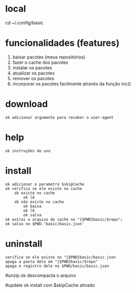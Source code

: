 # local
cd ~/.config/basic

# funcionalidades (features)
1. baixar pacotes (meus repositórios)
2. fazer o cache dos pacotes
3. instalar os pacotes
4. atualizar os pacotes
5. remover os pacotes
6. incorporar os pacotes facilmente através da função inc()

# download
    ok adicionar argumento para receber o user-agent

# help
    ok instruções de uso

# install
    ok adicionar o parametro $skipCache
    ok verifica se ele existe no cache
        ok existe no cache
            ok lê
        ok não existe no cache
            ok baixa
            ok lê
            ok salva
    ok extrai o arquivo do cache no "{$PWD}basic/$repo";
    ok salva no $PWD.'basic/basic.json'

# uninstall
    verifica se ele existe no "{$PWD}basic/basic.json
    apaga a pasta dele em "{$PWD}basic/$repo"
    apaga o registro dele no $PWD/basic/basic.json

#unzip
    ok descompacta o arquivo

#update
    ok install com $skipCache ativado
